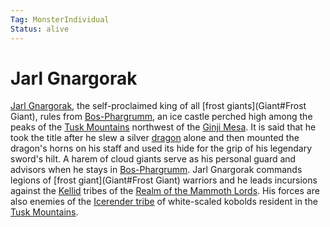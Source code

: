 ```yaml
---
Tag: MonsterIndividual
Status: alive
---
```

# Jarl Gnargorak
[Jarl Gnargorak](https://pathfinderwiki.com/wiki/Gnargorak), the self-proclaimed king of all [frost giants](Giant#Frost Giant), rules from [Bos-Phargrumm](Bos-Phargrumm), an ice castle perched high among the peaks of the [Tusk Mountains](Tusk-Mountains) northwest of the [Ginji Mesa](Ginji-Mesa). It is said that he took the title after he slew a silver [dragon](dragon) alone and then mounted the dragon's horns on his staff and used its hide for the grip of his legendary sword's hilt. A harem of cloud giants serve as his personal guard and advisors when he stays in [Bos-Phargrumm](Bos-Phargrumm). Jarl Gnargorak commands legions of [frost giant](Giant#Frost Giant) warriors and he leads incursions against the [Kellid](Kellid) tribes of the [Realm of the Mammoth Lords](Realm-of-the-Mammoth-Lords). His forces are also enemies of the [Icerender tribe](Icerender-tribe) of white-scaled kobolds resident in the [Tusk Mountains](Tusk-Mountains).